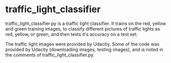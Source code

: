 # traffic_light_classifier

traffic_light_classifier.py is a traffic light classifier. It trains on the red, yellow and 
green training images, to classify different pictures of traffic lights as red, yellow, or green, 
and then tests it's accuracy on a test set. 

The traffic light images were provided by Udacity.
Some of the code was provided by Udacity (downloading images, testing images), and is noted in the
comments of traffic_light_classifier.py. 